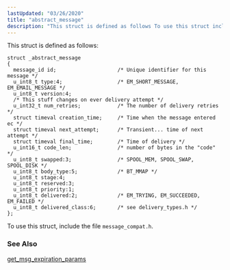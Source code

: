 ```yaml
---
lastUpdated: "03/26/2020"
title: "abstract_message"
description: "This struct is defined as follows To use this struct include the file message compat h get msg expiration params..."
---
```


This struct is defined as follows:

```
struct _abstract_message
{
  message_id id;                    /* Unique identifier for this message */
  u_int8_t type:4;                  /* EM_SHORT_MESSAGE, EM_EMAIL_MESSAGE */
  u_int8_t version:4;
  /* This stuff changes on ever delivery attempt */
  u_int32_t num_retries;            /* The number of delivery retries */
  struct timeval creation_time;     /* Time when the message entered ec */
  struct timeval next_attempt;      /* Transient... time of next attempt */
  struct timeval final_time;        /* Time of delivery */
  u_int16_t code_len;               /* number of bytes in the "code" */
  u_int8_t swapped:3;               /* SPOOL_MEM, SPOOL_SWAP, SPOOL_DISK */
  u_int8_t body_type:5;             /* BT_MMAP */
  u_int8_t stage:4;
  u_int8_t reserved:3;
  u_int8_t priority:1;
  u_int8_t delivered:2;             /* EM_TRYING, EM_SUCCEEDED, EM_FAILED */
  u_int8_t delivered_class:6;       /* see delivery_types.h */
};
```

To use this struct, include the file `message_compat.h`.

### <a name="idp46475696"></a> See Also

[get_msg_expiration_params](/momentum/3/3-api/hooks-core-get-msg-expiration-params)